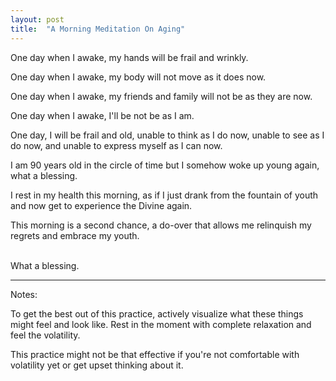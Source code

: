 ```yaml
---
layout: post
title:  "A Morning Meditation On Aging"
---
```



One day when I awake, my hands will be frail and wrinkly.

One day when I awake, my body will not move as it does now.

One day when I awake, my friends and family will not be as they are now.

One day when I awake, I'll be not be as I am.

One day, I will be frail and old, unable to think as I do now, unable to see as I do now, and unable to express myself as I can now.

I am 90 years old in the circle of time but I somehow woke up young again, what a blessing.

I rest in my health this morning, as if I just drank from the fountain of youth and now get to experience the Divine again. 

This morning is a second chance, a do-over that allows me relinquish my regrets and embrace my youth.
<br>
<br>

What a blessing.


---

Notes:

To get the best out of this practice, actively visualize what these things might feel and look like. Rest in the moment with complete relaxation and feel the volatility. 

This practice might not be that effective if you're not comfortable with volatility yet or get upset thinking about it. 